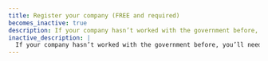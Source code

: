 ```yaml
---
title: Register your company (FREE and required)
becomes_inactive: true
description: If your company hasn’t worked with the government before, you’ll need to register with these systems. You MUST have completed your SAM registration BEFORE you can begin entering your proposal in FastLane. Start as soon as possible!
inactive_description: |
  If your company hasn’t worked with the government before, you’ll need to register with these systems. You MUST have completed your SAM registration BEFORE you can begin entering your proposal in FastLane. Start as soon as possible!
---
```

